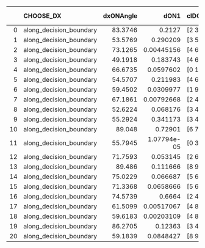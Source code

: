 |    | CHOOSE_DX               |   dxONAngle |        dON1 | cIDON1   |   dON_patch_1 |   nTON |         dON |   dxOFFAngle |       dOFF1 | cIDOFF1   |   dOFF_patch_1 |   nTOFF |        dOFF | SUCCESS   |   nExp |   dual_point_id |   subpoint_time_seconds |   total_execution_time |      logp |    dOFF/dON | Vote dOFF>dON   |
|---:|:------------------------|------------:|------------:|:---------|--------------:|-------:|------------:|-------------:|------------:|:----------|---------------:|--------:|------------:|:----------|-------:|----------------:|------------------------:|-----------------------:|----------:|------------:|:----------------|
|  0 | along_decision_boundary |     83.3746 | 0.2127      | [2 3]    |   0.2127      |      1 | 0.2127      |      70.8668 | 0.0294627   | [2 3]     |    0.0294627   |       1 | 0.0294627   | False     |      1 |              22 |                1.90928  |                 32.979 |  0        |  0.138518   | False           |
|  1 | along_decision_boundary |     53.5769 | 0.290209    | [3 5]    |   0.290209    |      1 | 0.290209    |      62.9385 | 0.221071    | [3 5]     |    0.221071    |       1 | 0.221071    | False     |      2 |              43 |                2.31041  |                 58.5   | -0.5      |  0.761765   | False           |
|  2 | along_decision_boundary |     73.1265 | 0.00445156  | [4 6]    |   0.00445156  |      1 | 0.00445156  |      76.6929 | 0.0320503   | [4 6]     |    0.0320503   |       1 | 0.0320503   | True      |      3 |              79 |                0.762215 |                103.557 | -1        |  7.1998     | True            |
|  3 | along_decision_boundary |     49.1918 | 0.183743    | [4 6]    |   0.183743    |      1 | 0.183743    |      49.3491 | 0.175946    | [4 6]     |    0.175946    |       1 | 0.175946    | False     |      4 |              86 |                2.77662  |                110.722 | -0.166667 |  0.957569   | False           |
|  4 | along_decision_boundary |     66.6735 | 0.0597602   | [0 1]    |   0.0597602   |      1 | 0.0597602   |      68.2251 | 0.0413679   | [0 1]     |    0.0413679   |       1 | 0.0413679   | False     |      5 |             132 |                0.775365 |                163.751 | -0.5      |  0.692232   | False           |
|  5 | along_decision_boundary |     54.5707 | 0.211983    | [4 6]    |   0.211983    |      1 | 0.211983    |      62.3649 | 0.109793    | [4 6]     |    0.109793    |       1 | 0.109793    | False     |      6 |             142 |                0.927291 |                175.332 | -0.9      |  0.517934   | False           |
|  6 | along_decision_boundary |     59.4502 | 0.0309977   | [1 9]    |   0.0309977   |      1 | 0.0309977   |      75.9615 | 0.000133621 | [1 9]     |    0.000133621 |       1 | 0.000133621 | False     |      7 |             145 |                0.902161 |                177.624 | -1.33333  |  0.00431068 | False           |
|  7 | along_decision_boundary |     67.1861 | 0.00792668  | [2 4]    |   0.00792668  |      1 | 0.00792668  |      78.409  | 0.00324933  | [2 4]     |    0.00324933  |       1 | 0.00324933  | False     |      8 |             161 |                0.520136 |                193.565 | -1.78571  |  0.409923   | False           |
|  8 | along_decision_boundary |     52.6224 | 0.068176    | [3 4]    |   0.068176    |      1 | 0.068176    |      78.8284 | 0.0277357   | [3 4]     |    0.0277357   |       1 | 0.0277357   | False     |      9 |             172 |                0.89732  |                216.436 | -2.25     |  0.406825   | False           |
|  9 | along_decision_boundary |     55.2924 | 0.341173    | [3 4]    |   0.341173    |      1 | 0.341173    |      50.7567 | 0.0695068   | [3 4]     |    0.0695068   |       1 | 0.0695068   | False     |     10 |             173 |                2.78209  |                219.221 | -2.72222  |  0.203729   | False           |
| 10 | along_decision_boundary |     89.048  | 0.72901     | [6 7]    |   0.72901     |      1 | 0.72901     |      52.6307 | 0.309767    | [6 7]     |    0.309767    |       1 | 0.309767    | False     |     11 |             174 |                3.38757  |                222.611 | -3.2      |  0.424915   | False           |
| 11 | along_decision_boundary |     55.7945 | 1.07794e-05 | [0 3]    |   1.07794e-05 |      1 | 1.07794e-05 |      65.7049 | 0.000164975 | [1 3]     |    0.000164975 |       1 | 0.000164975 | True      |     12 |             198 |                0.520737 |                242.839 | -3.68182  | 15.3046     | True            |
| 12 | along_decision_boundary |     71.7593 | 0.053145    | [2 6]    |   0.053145    |      1 | 0.053145    |      73.2081 | 0.298656    | [2 6]     |    0.298656    |       1 | 0.298656    | True      |     13 |             211 |                2.66813  |                261.6   | -2.66667  |  5.61964    | True            |
| 13 | along_decision_boundary |     89.486  | 0.111666    | [8 9]    |   0.111666    |      1 | 0.111666    |      61.5237 | 0.202119    | [8 9]     |    0.202119    |       1 | 0.202119    | True      |     14 |             230 |                1.53282  |                284.249 | -1.88462  |  1.81003    | True            |
| 14 | along_decision_boundary |     75.0229 | 0.066687    | [5 6]    |   0.066687    |      1 | 0.066687    |      78.3786 | 0.0364801   | [5 6]     |    0.0364801   |       1 | 0.0364801   | False     |     15 |             234 |                1.81795  |                292.992 | -1.28571  |  0.547035   | False           |
| 15 | along_decision_boundary |     71.3368 | 0.0658666   | [5 6]    |   0.0658666   |      1 | 0.0658666   |      75.7063 | 0.0374297   | [5 6]     |    0.0374297   |       1 | 0.0374297   | False     |     16 |             235 |                1.78764  |                294.784 | -1.63333  |  0.568266   | False           |
| 16 | along_decision_boundary |     74.5739 | 0.6664      | [2 4]    |   0.6664      |      1 | 0.6664      |      65.3359 | 0.384458    | [2 4]     |    0.384458    |       1 | 0.384458    | False     |     17 |             282 |                2.44215  |                339.486 | -2        |  0.576918   | False           |
| 17 | along_decision_boundary |     61.5099 | 0.00517067  | [4 8]    |   0.00517067  |      1 | 0.00517067  |      65.0093 | 0.0144218   | [4 8]     |    0.0144218   |       1 | 0.0144218   | True      |     18 |             310 |                0.657811 |                369.834 | -2.38235  |  2.78915    | True            |
| 18 | along_decision_boundary |     59.6183 | 0.00203109  | [4 8]    |   0.00203109  |      1 | 0.00203109  |      63.2983 | 0.00588185  | [4 8]     |    0.00588185  |       1 | 0.00588185  | True      |     19 |             311 |                0.646935 |                370.486 | -1.77778  |  2.8959     | True            |
| 19 | along_decision_boundary |     86.2705 | 0.12363     | [3 4]    |   0.12363     |      1 | 0.12363     |      77.9367 | 0.27539     | [3 4]     |    0.27539     |       1 | 0.27539     | True      |     20 |             367 |                1.14257  |                450.468 | -1.28947  |  2.22754    | True            |
| 20 | along_decision_boundary |     59.1839 | 0.0848427   | [8 9]    |   0.0848427   |      1 | 0.0848427   |      80.4423 | 0.762524    | [8 9]     |    0.762524    |       1 | 0.762524    | True      |     21 |             457 |                3.65789  |                564.39  | -0.9      |  8.98751    | True            |